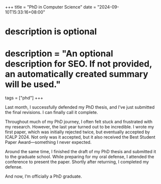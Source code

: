 +++
title = "PhD in Computer Science"
date = "2024-09-10T15:33:16+08:00"

#
# description is optional
#
# description = "An optional description for SEO. If not provided, an automatically created summary will be used."

tags = ["phd"]
+++

Last month, I successfully defended my PhD thesis, and I’ve just submitted the final revisions. I can finally call it complete.

Throughout much of my PhD journey, I often felt stuck and frustrated with my research. However, the last year turned out to be incredible. I wrote my first paper, which was initially rejected twice, but eventually accepted by ICALP 2024. Not only was it accepted, but it also received the Best Student Paper Award—something I never expected.

Around the same time, I finished the draft of my PhD thesis and submitted it to the graduate school. While preparing for my oral defense, I attended the conference to present the paper. Shortly after returning, I completed my defense.

And now, I’m officially a PhD graduate.
